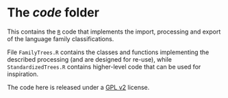  
# The *code* folder

This contains the [`R`](https://www.r-project.org/) code that implements the import, processing and export of the language family classifications.

File `FamilyTrees.R` contains the classes and functions implementing the described processing (and are designed for re-use), while `StandardizedTrees.R` contains higher-level code that can be used for inspiration.

The code here is released under a [GPL v2](http://www.gnu.org/licenses/old-licenses/gpl-2.0.en.html) license.